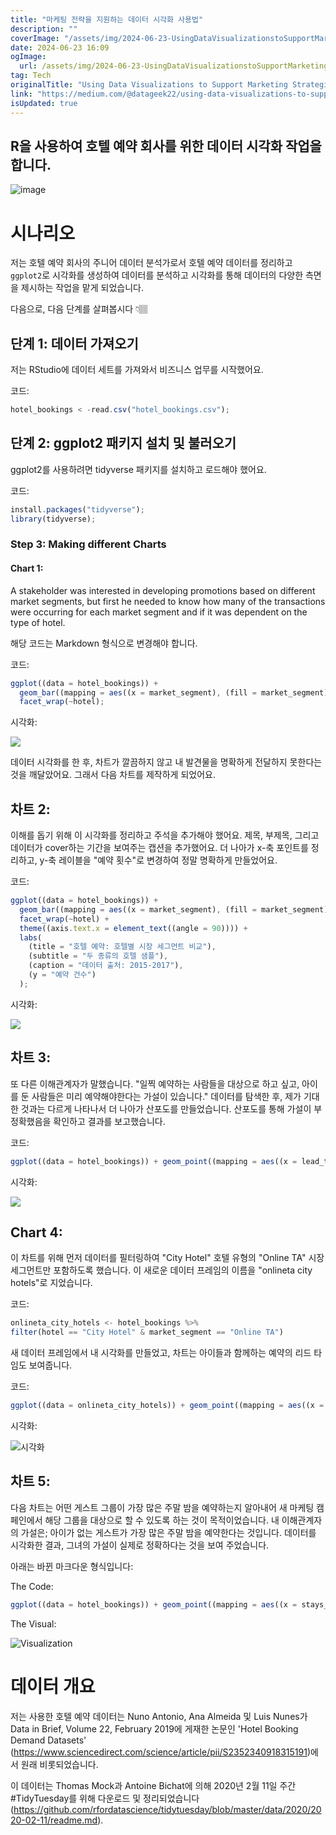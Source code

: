 ```yaml
---
title: "마케팅 전략을 지원하는 데이터 시각화 사용법"
description: ""
coverImage: "/assets/img/2024-06-23-UsingDataVisualizationstoSupportMarketingStrategies_0.png"
date: 2024-06-23 16:09
ogImage:
  url: /assets/img/2024-06-23-UsingDataVisualizationstoSupportMarketingStrategies_0.png
tag: Tech
originalTitle: "Using Data Visualizations to Support Marketing Strategies."
link: "https://medium.com/@datageek22/using-data-visualizations-to-support-marketing-strategies-a50c807c10bb"
isUpdated: true
---
```


## R을 사용하여 호텔 예약 회사를 위한 데이터 시각화 작업을 합니다.

![image](/assets/img/2024-06-23-UsingDataVisualizationstoSupportMarketingStrategies_0.png)

# 시나리오

저는 호텔 예약 회사의 주니어 데이터 분석가로서 호텔 예약 데이터를 정리하고 `ggplot2`로 시각화를 생성하여 데이터를 분석하고 시각화를 통해 데이터의 다양한 측면을 제시하는 작업을 맡게 되었습니다.

<div class="content-ad"></div>

다음으로, 다음 단계를 살펴봅시다 👇🏽

## 단계 1: 데이터 가져오기

저는 RStudio에 데이터 세트를 가져와서 비즈니스 업무를 시작했어요.

코드:

<div class="content-ad"></div>

```js
hotel_bookings < -read.csv("hotel_bookings.csv");
```

## 단계 2: ggplot2 패키지 설치 및 불러오기

ggplot2를 사용하려면 tidyverse 패키지를 설치하고 로드해야 했어요.

코드:

<div class="content-ad"></div>

```js
install.packages("tidyverse");
library(tidyverse);
```

### Step 3: Making different Charts

#### Chart 1:

A stakeholder was interested in developing promotions based on different market segments, but first he needed to know how many of the transactions were occurring for each market segment and if it was dependent on the type of hotel.

<div class="content-ad"></div>

해당 코드는 Markdown 형식으로 변경해야 합니다.

코드:

```js
ggplot((data = hotel_bookings)) +
  geom_bar((mapping = aes((x = market_segment), (fill = market_segment)))) +
  facet_wrap(~hotel);
```

시각화:

<img src="/assets/img/2024-06-23-UsingDataVisualizationstoSupportMarketingStrategies_1.png" />

<div class="content-ad"></div>

데이터 시각화를 한 후, 차트가 깔끔하지 않고 내 발견물을 명확하게 전달하지 못한다는 것을 깨달았어요. 그래서 다음 차트를 제작하게 되었어요.

## 차트 2:

이해를 돕기 위해 이 시각화를 정리하고 주석을 추가해야 했어요. 제목, 부제목, 그리고 데이터가 cover하는 기간을 보여주는 캡션을 추가했어요. 더 나아가 x-축 포인트를 정리하고, y-축 레이블을 "예약 횟수"로 변경하여 정말 명확하게 만들었어요.

코드:

<div class="content-ad"></div>

```js
ggplot((data = hotel_bookings)) +
  geom_bar((mapping = aes((x = market_segment), (fill = market_segment)))) +
  facet_wrap(~hotel) +
  theme((axis.text.x = element_text((angle = 90)))) +
  labs(
    (title = "호텔 예약: 호텔별 시장 세그먼트 비교"),
    (subtitle = "두 종류의 호텔 샘플"),
    (caption = "데이터 출처: 2015-2017"),
    (y = "예약 건수")
  );
```

시각화:

<img src="/assets/img/2024-06-23-UsingDataVisualizationstoSupportMarketingStrategies_2.png" />

## 차트 3:

<div class="content-ad"></div>

또 다른 이해관계자가 말했습니다. "일찍 예약하는 사람들을 대상으로 하고 싶고, 아이를 둔 사람들은 미리 예약해야한다는 가설이 있습니다." 데이터를 탐색한 후, 제가 기대한 것과는 다르게 나타나서 더 나아가 산포도를 만들었습니다. 산포도를 통해 가설이 부정확했음을 확인하고 결과를 보고했습니다.

코드:

```js
ggplot((data = hotel_bookings)) + geom_point((mapping = aes((x = lead_time), (y = children))));
```

시각화:

<div class="content-ad"></div>

<img src="/assets/img/2024-06-23-UsingDataVisualizationstoSupportMarketingStrategies_3.png" />

## Chart 4:

이 차트를 위해 먼저 데이터를 필터링하여 "City Hotel" 호텔 유형의 "Online TA" 시장 세그먼트만 포함하도록 했습니다. 이 새로운 데이터 프레임의 이름을 "onlineta city hotels"로 지었습니다.

코드:

<div class="content-ad"></div>

```js
onlineta_city_hotels <- hotel_bookings %>%
filter(hotel == "City Hotel" & market_segment == "Online TA")
```

새 데이터 프레임에서 내 시각화를 만들었고, 차트는 아이들과 함께하는 예약의 리드 타임도 보여줍니다.

코드:

```js
ggplot((data = onlineta_city_hotels)) + geom_point((mapping = aes((x = lead_time), (y = children))));
```

<div class="content-ad"></div>

시각화:

![시각화](/assets/img/2024-06-23-UsingDataVisualizationstoSupportMarketingStrategies_4.png)

## 차트 5:

다음 차트는 어떤 게스트 그룹이 가장 많은 주말 밤을 예약하는지 알아내어 새 마케팅 캠페인에서 해당 그룹을 대상으로 할 수 있도록 하는 것이 목적이었습니다. 내 이해관계자의 가설은; 아이가 없는 게스트가 가장 많은 주말 밤을 예약한다는 것입니다. 데이터를 시각화한 결과, 그녀의 가설이 실제로 정확하다는 것을 보여 주었습니다.

<div class="content-ad"></div>

아래는 바뀐 마크다운 형식입니다:

The Code:

```js
ggplot((data = hotel_bookings)) + geom_point((mapping = aes((x = stays_in_weekend_nights), (y = children))));
```

The Visual:

![Visualization](/assets/img/2024-06-23-UsingDataVisualizationstoSupportMarketingStrategies_5.png)

<div class="content-ad"></div>

# 데이터 개요

저는 사용한 호텔 예약 데이터는 Nuno Antonio, Ana Almeida 및 Luis Nunes가 Data in Brief, Volume 22, February 2019에 게재한 논문인 'Hotel Booking Demand Datasets' (https://www.sciencedirect.com/science/article/pii/S2352340918315191)에서 원래 비롯되었습니다.

이 데이터는 Thomas Mock과 Antoine Bichat에 의해 2020년 2월 11일 주간 #TidyTuesday를 위해 다운로드 및 정리되었습니다 (https://github.com/rfordatascience/tidytuesday/blob/master/data/2020/2020-02-11/readme.md).
